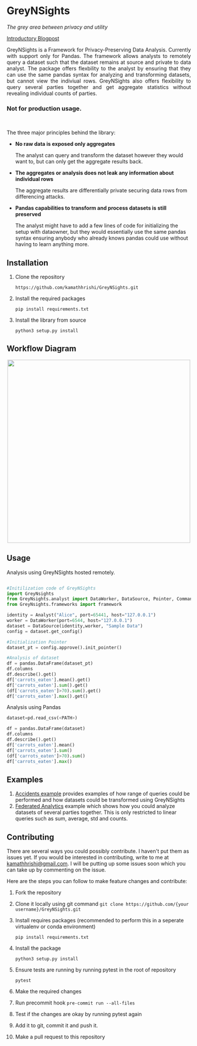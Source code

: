 # GreyNSights

*The grey area between privacy and utility*

<a href="https://kamathhrishi.github.io/MyWebsite/jekyll/update/2021/02/22/Privatepandas.html">Introductory Blogpost</a>

<p style="text-align:justify">GreyNSights is a Framework for Privacy-Preserving Data Analysis. Currently with support only for Pandas. The framework allows analysts to remotely query a dataset such that the dataset remains at source and private to data analyst. The package offers flexbility to the analyst by ensuring that they can use the same pandas syntax for analyzing and transforming datasets, but cannot view the indiviual rows. GreyNSights also offers flexibility to query several parties together and get aggregate statistics without revealing individual counts of parties. </p>

<h3>Not for production usage.</h3>
</br>

The three major principles behind the library:

* <b>No raw data is exposed only aggregates</b>

  The analyst can query and transform the dataset however they would want to, but can only get the aggregate results back.

* <b>The aggregates or analysis does not leak any information about individual rows</b>

   The aggregate results are differentially private securing data rows from differencing attacks.

* <b>Pandas capabilities to transform and process datasets is still preserved</b>

  The analyst might have to add a few lines of code for initializing the setup with dataowner, but they would essentially use the same pandas syntax ensuring
  anybody who already knows pandas could use without having to learn anything more.


## Installation

1. Clone the repository

   ``` https://github.com/kamathhrishi/GreyNSights.git ```

2. Install the required packages

   ``` pip install requirements.txt ```

3. Install the library from source

   ``` python3 setup.py install ```


## Workflow Diagram

<div style="text-align:center">
<img height="500px" widht="500px" src="https://github.com/kamathhrishi/GreyNSights/blob/main/images/Overall%20Diagram.png?raw=true"></img>
</div>

## Usage

Analysis using GreyNSights hosted remotely.

```python

#Initilization code of GreyNSights
import GreyNsights
from GreyNsights.analyst import DataWorker, DataSource, Pointer, Command, Analyst
from GreyNsights.frameworks import framework

identity = Analyst("Alice", port=65441, host="127.0.0.1")
worker = DataWorker(port=6544, host="127.0.0.1")
dataset = DataSource(identity,worker, "Sample Data")
config = dataset.get_config()

#Initialization Pointer
dataset_pt = config.approve().init_pointer()

#Analysis of dataset
df = pandas.DataFrame(dataset_pt)
df.columns
df.describe().get()
df['carrots_eaten'].mean().get()
df['carrots_eaten'].sum().get()
(df['carrots_eaten']>70).sum().get()
df['carrots_eaten'].max().get()
```

Analysis using Pandas

```python
dataset=pd.read_csv(<PATH>)

df = pandas.DataFrame(dataset)
df.columns
df.describe().get()
df['carrots_eaten'].mean()
df['carrots_eaten'].sum()
(df['carrots_eaten']>70).sum()
df['carrots_eaten'].max()
```

## Examples

1. <a href="https://github.com/kamathhrishi/GreyNSights/tree/main/examples/Accidents">Accidents example</a> provides examples of how range of queries could be performed and how datasets could be transformed using GreyNSights
2. <a href="https://github.com/kamathhrishi/GreyNSights/tree/main/examples/Multi%20Party">Federated Analytics</a> example which shows how you could analyze datasets of several parties together. This is only restricted to linear queries such as sum, average, std and counts.


## Contributing

There are several ways you could possibly contribute. I haven't put them as issues yet.
If you would be interested in contributing, write to me at kamathhrishi@gmail.com.
I will be putting up some issues soon which you can take up by commenting on the issue. 

Here are the steps you can follow to make feature changes and contribute:

1. Fork the repository 
2. Clone it locally using git command 
   ``` git clone https://github.com/{your username}/GreyNSights.git ```
3. Install requires packages (recommended to perform this in a seperate virtualenv or conda environment)

   ``` pip install requirements.txt ```
   
4. Install the package 

   ``` python3 setup.py install ```
   
5. Ensure tests are running by running pytest in the root of repository

   ``` pytest ```
   
6. Make the required changes 
7. Run precommit hook 
   ``` pre-commit run --all-files ```
9. Test if the changes are okay by running pytest again 
10. Add it to git, commit it and push it. 
11. Make a pull request to this repository
